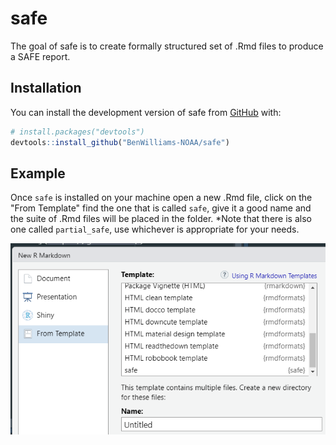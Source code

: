 
# safe

<!-- badges: start -->
<!-- badges: end -->

The goal of safe is to create formally structured set of .Rmd files to produce a SAFE report.

## Installation

You can install the development version of safe from [GitHub](https://github.com/) with:

``` r
# install.packages("devtools")
devtools::install_github("BenWilliams-NOAA/safe")
```

## Example

Once `safe` is installed on your machine open a new .Rmd file, click on the "From Template" find the one that is called `safe`, give it a good name and the suite of .Rmd files will be placed in the folder. *Note that there is also one called `partial_safe`, use whichever is appropriate for your needs.

![](man/figures/template.png)<!-- -->


